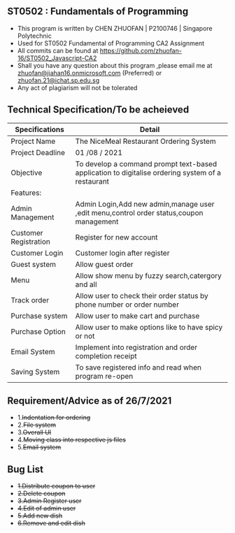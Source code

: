 ## ST0502 : Fundamentals of Programming
* This program is written by CHEN ZHUOFAN | P2100746 | Singapore Polytechnic
* Used for ST0502 Fundamental of Programming CA2 Assignment
* All commits can be found at https://github.com/zhuofan-16/ST0502_Javascript-CA2
* Shall you have any question about this program ,please email me at zhuofan@jiahan16.onmicrosoft.com (Preferred) or zhuofan.21@ichat.sp.edu.sg
* Any act of plagiarism will not be tolerated


## Technical Specification/To be acheieved

| Specifications | Detail                                                  |
| ------------------- | ------------------------------------------- |
| Project Name | The NiceMeal Restaurant Ordering System |
| Project Deadline | 01 /08 / 2021 |
| Objective | To develop a command prompt text-based application to digitalise ordering system of a restaurant |
| Features:
| Admin Management | Admin Login,Add new admin,manage user ,edit menu,control order status,coupon management |
| Customer Registration | Register for new account |
| Customer Login | Customer login after register |
| Guest system | Allow guest order |
| Menu | Allow show menu by fuzzy search,catergory and all |
| Track order | Allow user to check their order status by phone number or order number |
| Purchase system | Allow user to make cart and purchase |
| Purchase Option | Allow user to make options like to have spicy or not |
| Email System | Implement into registration and order completion receipt |
| Saving System | To save registered info and read when program re-open |


## Requirement/Advice as of 26/7/2021
* 1.<strike>Indentation for ordering</strike>
* 2.<strike>File system</strike>
* 3.<strike>Overall UI</strike>
* 4.<strike>Moving class into respective js files</strike>
* 5.<strike>Email system</strike>


## Bug List

* <strike>1.Distribute coupon to user</strike>
* <strike>2.Delete coupon </strike>
* <strike>3.Admin Register user </strike>
* <strike>4.Edit of admin user</strike>
* <strike>5.Add new dish</strike>
* <strike>6.Remove and edit dish</strike>
